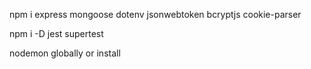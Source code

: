 npm i express mongoose dotenv jsonwebtoken bcryptjs cookie-parser

npm i -D jest supertest

nodemon globally or install
